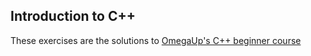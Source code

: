 ## Introduction to C++
These exercises are the solutions to [OmegaUp's C++ beginner course](https://omegaup.com/course/introduccion_a_cpp/)
